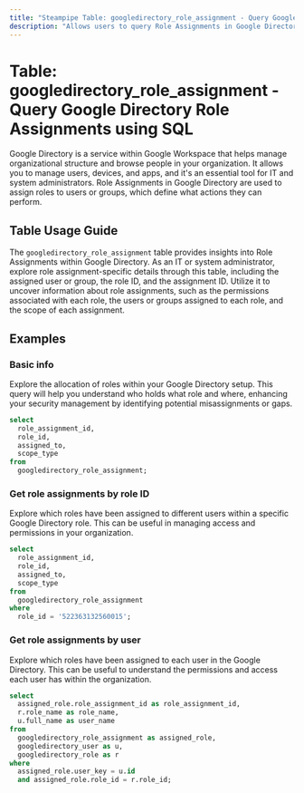 ```yaml
---
title: "Steampipe Table: googledirectory_role_assignment - Query Google Directory Role Assignments using SQL"
description: "Allows users to query Role Assignments in Google Directory, providing insights into role assignments and their details."
---
```


# Table: googledirectory_role_assignment - Query Google Directory Role Assignments using SQL

Google Directory is a service within Google Workspace that helps manage organizational structure and browse people in your organization. It allows you to manage users, devices, and apps, and it's an essential tool for IT and system administrators. Role Assignments in Google Directory are used to assign roles to users or groups, which define what actions they can perform.

## Table Usage Guide

The `googledirectory_role_assignment` table provides insights into Role Assignments within Google Directory. As an IT or system administrator, explore role assignment-specific details through this table, including the assigned user or group, the role ID, and the assignment ID. Utilize it to uncover information about role assignments, such as the permissions associated with each role, the users or groups assigned to each role, and the scope of each assignment.

## Examples

### Basic info
Explore the allocation of roles within your Google Directory setup. This query will help you understand who holds what role and where, enhancing your security management by identifying potential misassignments or gaps.

```sql
select
  role_assignment_id,
  role_id,
  assigned_to,
  scope_type
from
  googledirectory_role_assignment;
```

### Get role assignments by role ID
Explore which roles have been assigned to different users within a specific Google Directory role. This can be useful in managing access and permissions in your organization.

```sql
select
  role_assignment_id,
  role_id,
  assigned_to,
  scope_type
from
  googledirectory_role_assignment
where
  role_id = '522363132560015';
```

### Get role assignments by user
Explore which roles have been assigned to each user in the Google Directory. This can be useful to understand the permissions and access each user has within the organization.

```sql
select
  assigned_role.role_assignment_id as role_assignment_id,
  r.role_name as role_name,
  u.full_name as user_name
from
  googledirectory_role_assignment as assigned_role,
  googledirectory_user as u,
  googledirectory_role as r
where
  assigned_role.user_key = u.id
  and assigned_role.role_id = r.role_id;
```
